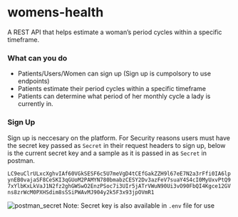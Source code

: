 # womens-health

A REST API that helps estimate a woman’s period cycles within a specific timeframe.

### What can you do
* Patients/Users/Women can sign up (Sign up is cumpolsory to use endpoints)
* Patients estimate their period cycles within a specific timeframe
* Patients can determine what period of her monthly cycle a lady is currently in.

### Sign Up
Sign up is neccesary on the platform.
For Security reasons users must have the secret key passed as `Secret` in their request headers to sign up, below is the current secret key and a sample as it is passed in as `Secret` in postman.

`LC9euClrULxcXghvIAf60VGkSESF6c5U7meVgD4tCEfGakZZH9l67eE7N2a3rFfi0IA6lpynEB0vajaSF8CeSKI3qGUoM2PAMYN780bmabzCESY2Dv3azFeV7suaY4S4cI0MyUxvPtQ97xYlbKxLkVaJ1N2fz2ghGWSwO2EnzPSoc7i3UIr5jATrVWuN90Ui3vO90FbQI4Kgce12GVns8zrWcM0PXHSdim8sSSiPWAvMJ904y2k5F3x93jpOVmR1`

![postman_secret](https://drive.google.com/file/d/1aH9EPp-aSa1ab6JO7M5VMwgRPibBTXe5/view?usp=sharing)
Note: Secret key is also available in `.env` file for use